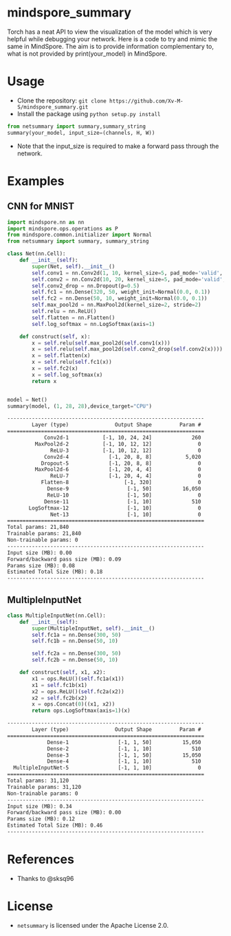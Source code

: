 # mindspore_summary
Torch has a neat API to view the visualization of the model which is very helpful while debugging your network. Here is a code to try and mimic the same in MindSpore. The aim is to provide information complementary to, what is not provided by print(your_model) in MindSpore.

# Usage
- Clone the repository: `git clone https://github.com/Xv-M-S/mindspore_summary.git`
- Install the package using `python setup.py install`

```python
from netsummary import summary,summary_string
summary(your_model, input_size=(channels, H, W))
```
- Note that the input_size is required to make a forward pass through the network.

# Examples
## CNN for MNIST
```python
import mindspore.nn as nn
import mindspore.ops.operations as P
from mindspore.common.initializer import Normal
from netsummary import summary, summary_string

class Net(nn.Cell):
    def __init__(self):
        super(Net, self).__init__()
        self.conv1 = nn.Conv2d(1, 10, kernel_size=5, pad_mode='valid', weight_init=Normal(0.0, 0.1), has_bias=True)
        self.conv2 = nn.Conv2d(10, 20, kernel_size=5, pad_mode='valid', weight_init=Normal(0.0, 0.1), has_bias=True)
        self.conv2_drop = nn.Dropout(p=0.5)
        self.fc1 = nn.Dense(320, 50, weight_init=Normal(0.0, 0.1))
        self.fc2 = nn.Dense(50, 10, weight_init=Normal(0.0, 0.1))
        self.max_pool2d = nn.MaxPool2d(kernel_size=2, stride=2)
        self.relu = nn.ReLU()
        self.flatten = nn.Flatten()
        self.log_softmax = nn.LogSoftmax(axis=1)

    def construct(self, x):
        x = self.relu(self.max_pool2d(self.conv1(x)))
        x = self.relu(self.max_pool2d(self.conv2_drop(self.conv2(x))))
        x = self.flatten(x)
        x = self.relu(self.fc1(x))
        x = self.fc2(x)
        x = self.log_softmax(x)
        return x


model = Net()
summary(model, (1, 28, 28),device_target="CPU")
```

```txt
----------------------------------------------------------------
        Layer (type)               Output Shape         Param #
================================================================
            Conv2d-1           [-1, 10, 24, 24]             260
         MaxPool2d-2           [-1, 10, 12, 12]               0
              ReLU-3           [-1, 10, 12, 12]               0
            Conv2d-4             [-1, 20, 8, 8]           5,020
           Dropout-5             [-1, 20, 8, 8]               0
         MaxPool2d-6             [-1, 20, 4, 4]               0
              ReLU-7             [-1, 20, 4, 4]               0
           Flatten-8                  [-1, 320]               0
             Dense-9                   [-1, 50]          16,050
             ReLU-10                   [-1, 50]               0
            Dense-11                   [-1, 10]             510
       LogSoftmax-12                   [-1, 10]               0
              Net-13                   [-1, 10]               0
================================================================
Total params: 21,840
Trainable params: 21,840
Non-trainable params: 0
----------------------------------------------------------------
Input size (MB): 0.00
Forward/backward pass size (MB): 0.09
Params size (MB): 0.08
Estimated Total Size (MB): 0.18
----------------------------------------------------------------
```

## MultipleInputNet

```python
class MultipleInputNet(nn.Cell):
    def __init__(self):
        super(MultipleInputNet, self).__init__()
        self.fc1a = nn.Dense(300, 50)
        self.fc1b = nn.Dense(50, 10)

        self.fc2a = nn.Dense(300, 50)
        self.fc2b = nn.Dense(50, 10)

    def construct(self, x1, x2):
        x1 = ops.ReLU()(self.fc1a(x1))
        x1 = self.fc1b(x1)
        x2 = ops.ReLU()(self.fc2a(x2))
        x2 = self.fc2b(x2)
        x = ops.Concat(0)((x1, x2))
        return ops.LogSoftmax(axis=1)(x)
```
```txt
----------------------------------------------------------------
        Layer (type)               Output Shape         Param #
================================================================
             Dense-1                [-1, 1, 50]          15,050
             Dense-2                [-1, 1, 10]             510
             Dense-3                [-1, 1, 50]          15,050
             Dense-4                [-1, 1, 10]             510
  MultipleInputNet-5                [-1, 1, 10]               0
================================================================
Total params: 31,120
Trainable params: 31,120
Non-trainable params: 0
----------------------------------------------------------------
Input size (MB): 0.34
Forward/backward pass size (MB): 0.00
Params size (MB): 0.12
Estimated Total Size (MB): 0.46
----------------------------------------------------------------
```
# References
- Thanks to @sksq96

# License
- `netsummary` is licensed under the Apache License 2.0.